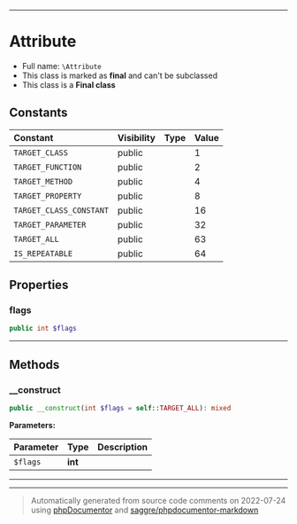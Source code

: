 ***

# Attribute





* Full name: `\Attribute`
* This class is marked as **final** and can't be subclassed
* This class is a **Final class**


## Constants

| Constant | Visibility | Type | Value |
|:---------|:-----------|:-----|:------|
|`TARGET_CLASS`|public| |1|
|`TARGET_FUNCTION`|public| |2|
|`TARGET_METHOD`|public| |4|
|`TARGET_PROPERTY`|public| |8|
|`TARGET_CLASS_CONSTANT`|public| |16|
|`TARGET_PARAMETER`|public| |32|
|`TARGET_ALL`|public| |63|
|`IS_REPEATABLE`|public| |64|

## Properties


### flags



```php
public int $flags
```






***

## Methods


### __construct



```php
public __construct(int $flags = self::TARGET_ALL): mixed
```








**Parameters:**

| Parameter | Type | Description |
|-----------|------|-------------|
| `$flags` | **int** |  |




***


***
> Automatically generated from source code comments on 2022-07-24 using [phpDocumentor](http://www.phpdoc.org/) and [saggre/phpdocumentor-markdown](https://github.com/Saggre/phpDocumentor-markdown)
